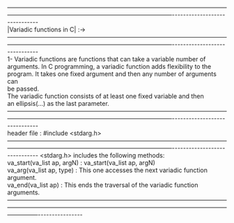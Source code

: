 ———————————————————————————————————————————————————————————————------------------------------                  
|Variadic functions in C|          :->                                                                 
———————————————————————————————————————————————————————————————------------------------------             
1- Variadic functions are functions that can take a variable number of                       
arguments. In C programming, a variadic function adds flexibility to the                    
program. It takes one fixed argument and then any number of arguments can                    
be passed.                                                                                    
The variadic function consists of at least one fixed variable and then                       
an ellipsis(…) as the last parameter. 
———————————————————————————————————————————————————————————————------------------------------        
header file :	#include <stdarg.h>                                                                
———————————————————————————————————————————————————————————————------------------------------
<stdarg.h> includes the following methods:                                                  
va_start(va_list ap, argN) : va_start(va_list ap, argN)                                      
va_arg(va_list ap, type) : This one accesses the next variadic function argument.            
va_end(va_list ap) : This ends the traversal of the variadic function arguments.
—————————————————————————————————————————————————————————————————————————————----------------  
